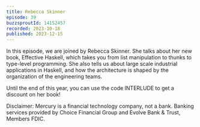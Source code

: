```yaml
---
title: Rebecca Skinner
episode: 39
buzzsproutId: 14152457
recorded: 2023-10-18
published: 2023-12-15
---
```


In this episode, we are joined by Rebecca Skinner. She talks about her new book, Effective Haskell, which takes you from list manipulation to thunks to type-level programming. She also tells us about large scale industrial applications in Haskell, and how the architecture is shaped by the organization of the engineering teams.

Until the end of this year, you can use the code INTERLUDE to get a discount on her book!

Disclaimer: Mercury is a financial technology company, not a bank. Banking services provided by Choice Financial Group and Evolve Bank & Trust, Members FDIC.
